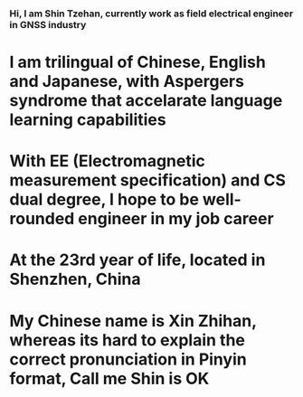 ### Hi, I am Shin Tzehan, currently work as field electrical engineer in GNSS industry

# I am trilingual of Chinese, English and Japanese, with Aspergers syndrome that accelarate language learning capabilities
# With EE (Electromagnetic measurement specification) and CS dual degree, I hope to be well-rounded engineer in my job career
# At the 23rd year of life, located in Shenzhen, China
# My Chinese name is Xin Zhihan, whereas its hard to explain the correct pronunciation in Pinyin format, Call me Shin is OK
